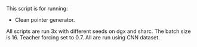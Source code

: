 This script is for running:
- Clean pointer generator.

All scripts are run 3x with different seeds on dgx and sharc. The batch size is 16. Teacher forcing set to 0.7. All are run using CNN dataset.
